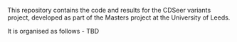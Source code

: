 This repository contains the code and results for the CDSeer variants project, developed as part of the Masters project at the University of Leeds.

It is organised as follows - TBD
